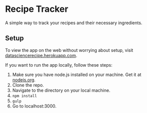 # Recipe Tracker
A simple way to track your recipes and their necessary ingredients.

## Setup
To view the app on the web without worrying about setup, visit [datasciencerecipe.herokuapp.com](http://datasciencerecipe.herokuapp.com/).

If you want to run the app locally, follow these steps:
1. Make sure you have node.js installed on your machine.  Get it at [nodejs.org](https://nodejs.org/).
1. Clone the repo.
1. Navigate to the directory on your local machine. 
1. `npm install`
1. `gulp`
1. Go to localhost:3000.
